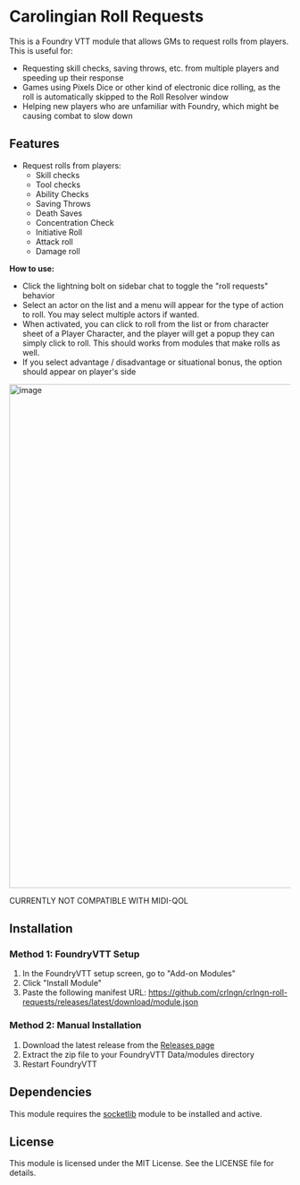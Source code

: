 # Carolingian Roll Requests

This is a Foundry VTT module that allows GMs to request rolls from players. 
This is useful for:
- Requesting skill checks, saving throws, etc. from multiple players and speeding up their response
- Games using Pixels Dice or other kind of electronic dice rolling, as the roll is automatically skipped to the Roll Resolver window
- Helping new players who are unfamiliar with Foundry, which might be causing combat to slow down

## Features

- Request rolls from players:
  - Skill checks
  - Tool checks
  - Ability Checks
  - Saving Throws
  - Death Saves
  - Concentration Check
  - Initiative Roll
  - Attack roll
  - Damage roll

**How to use:**
- Click the lightning bolt on sidebar chat to toggle the "roll requests" behavior
- Select an actor on the list and a menu will appear for the type of action to roll. You may select multiple actors if wanted.
- When activated, you can click to roll from the list or from character sheet of a Player Character, and the player will get a popup they can simply click to roll. This should works from modules that make rolls as well.
- If you select advantage / disadvantage or situational bonus, the option should appear on player's side

<img width="900" alt="image" src="https://github.com/user-attachments/assets/dc674424-8c70-491c-899a-bfd361f0cf9b" />

CURRENTLY NOT COMPATIBLE WITH MIDI-QOL


## Installation

### Method 1: FoundryVTT Setup

1. In the FoundryVTT setup screen, go to "Add-on Modules"
2. Click "Install Module"
3. Paste the following manifest URL: https://github.com/crlngn/crlngn-roll-requests/releases/latest/download/module.json

### Method 2: Manual Installation

1. Download the latest release from the [Releases page](https://github.com/crlngn/crlngn-roll-requests/releases)
2. Extract the zip file to your FoundryVTT Data/modules directory
3. Restart FoundryVTT

## Dependencies

This module requires the [socketlib](https://github.com/manuelVo/foundryvtt-socketlib) module to be installed and active.

## License

This module is licensed under the MIT License. See the LICENSE file for details.
